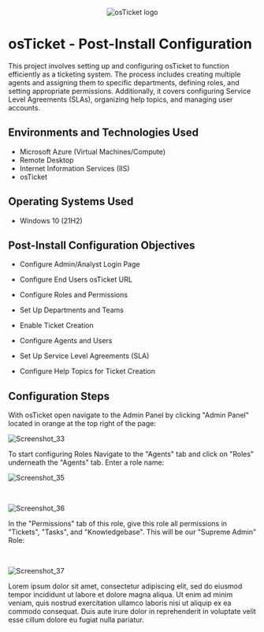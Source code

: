 <p align="center">
<img src="https://i.imgur.com/Clzj7Xs.png" alt="osTicket logo"/>
</p>

<h1>osTicket - Post-Install Configuration</h1>
This project involves setting up and configuring osTicket to function efficiently as a ticketing system. The process includes creating multiple agents and assigning them to specific departments, defining roles, and setting appropriate permissions. Additionally, it covers configuring Service Level Agreements (SLAs), organizing help topics, and managing user accounts.






<h2>Environments and Technologies Used</h2>

- Microsoft Azure (Virtual Machines/Compute)
- Remote Desktop
- Internet Information Services (IIS)
- osTicket
<h2>Operating Systems Used </h2>

- Windows 10</b> (21H2)

<h2>Post-Install Configuration Objectives</h2>

- Configure Admin/Analyst Login Page

- Configure End Users osTicket URL

- Configure Roles and Permissions

- Set Up Departments and Teams

- Enable Ticket Creation

- Configure Agents and Users

- Set Up Service Level Agreements (SLA)

- Configure Help Topics for Ticket Creation

<h2>Configuration Steps</h2>

<p>With osTicket open navigate to the Admin Panel by clicking "Admin Panel" located in orange at the top right of the page:

</p>

![Screenshot_33](https://github.com/user-attachments/assets/8aaee958-fb51-493a-92fa-d971dd7426a6)

<p>To start configuring Roles Navigate to the "Agents" tab and click on "Roles" underneath the "Agents" tab. Enter a role name:

</p>

![Screenshot_35](https://github.com/user-attachments/assets/ef171bfe-673b-4612-91ad-47dca364ce0b)

<br />

<p>

  ![Screenshot_36](https://github.com/user-attachments/assets/36f349de-1040-43c4-84d4-7e972be5abaa)

</p>In the "Permissions" tab of this role, give this role all permissions in "Tickets", "Tasks", and "Knowledgebase". This will be our "Supreme Admin" Role:
<p>

</p>
<br />

<p>

  ![Screenshot_37](https://github.com/user-attachments/assets/074332f4-a49c-4b89-a53a-7560ac4c97ea)



</p>
<p>
Lorem ipsum dolor sit amet, consectetur adipiscing elit, sed do eiusmod tempor incididunt ut labore et dolore magna aliqua. Ut enim ad minim veniam, quis nostrud exercitation ullamco laboris nisi ut aliquip ex ea commodo consequat. Duis aute irure dolor in reprehenderit in voluptate velit esse cillum dolore eu fugiat nulla pariatur.
</p>
<br />
